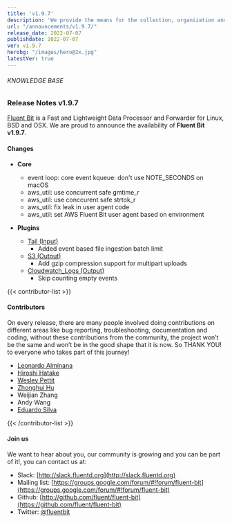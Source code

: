 ```yaml
---
title: 'v1.9.7'
description: 'We provide the means for the collection, organization and computerized retrieval of knowledge and Lightweight Data Forwarder for Linux, BSD, macOS and Windows.'
url: "/announcements/v1.9.7/"
release_date: 2022-07-07
publishdate: 2022-07-07
ver: v1.9.7
herobg: "/images/hero@2x.jpg"
latestVer: true
---
```


###### KNOWLEDGE BASE

### Release Notes v1.9.7

[Fluent Bit](https://fluentbit.io) is a Fast and Lightweight Data Processor and Forwarder for Linux, BSD and OSX. We are proud to announce the availability of **Fluent Bit v1.9.7**.

#### Changes

 - __Core__
   - event loop: core event kqueue: don't use NOTE_SECONDS on macOS
   - aws_util: use concurrent safe gmtime_r
   - aws_util: use conccurent safe strtok_r
   - aws_util: fix leak in user agent code
   - aws_util: set AWS Fluent Bit user agent based on environment

 - __Plugins__
   - [Tail (Input)](https://docs.fluentbit.io/manual/pipeline/inputs/tail/)
      - Added event based file ingestion batch limit
   - [S3 (Output)](https://docs.fluentbit.io/manual/pipeline/outputs/s3/)
      - Add gzip compression support for multipart uploads
   - [Cloudwatch_Logs (Output)](https://docs.fluentbit.io/manual/pipeline/outputs/cloudwatch_logs/)
      - Skip counting empty events

{{< contributor-list >}}

#### Contributors

On every release, there are many people involved doing contributions on different areas like bug reporting, troubleshooting, documentation and coding, without these contributions from the community, the project won’t be the same and won’t be in the good shape that it is now. So THANK YOU! to everyone who takes part of this journey!

- [Leonardo Alminana](https://github.com/leonardo-albertovich)
- [Hiroshi Hatake](https://github.com/cosmo0920)
- [Wesley Pettit](https://github.com/PettitWesley)
- [Zhonghui Hu](https://github.com/zhonghui12)
- Weijian Zhang
- Andy Wang
- [Eduardo Silva](https://github.com/edsiper)

{{< /contributor-list >}}

#### Join us

We want to hear about you, our community is growing and you can be part of it!, you can contact us at:

* Slack: [http://slack.fluentd.org](http://slack.fluentd.org)
* Mailing list: [https://groups.google.com/forum/#!forum/fluent-bit](https://groups.google.com/forum/#!forum/fluent-bit)
* Github: [http://github.com/fluent/fluent-bit](https://github.com/fluent/fluent-bit)
* Twitter: [@fluentbit](https://twitter.com/fluentbit)
